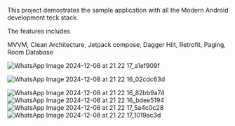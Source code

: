 This project demostrates the sample application with all the Modern Android development teck stack.

The features includes

MVVM,
Clean Architecture,
Jetpack compose,
Dagger Hilt,
Retrofit,
Paging,
Room Database

![WhatsApp Image 2024-12-08 at 21 22 17_a1ef909f](https://github.com/user-attachments/assets/569a3c54-bed1-4aca-ad3f-d604d0e9d127)

![WhatsApp Image 2024-12-08 at 21 22 16_02cdc63d](https://github.com/user-attachments/assets/3fde21f4-b73d-43d5-bb97-8afcf044d747)

![WhatsApp Image 2024-12-08 at 21 22 16_82bb9a74](https://github.com/user-attachments/assets/40c8ca50-a81a-4883-8e2b-692050085c23)
![WhatsApp Image 2024-12-08 at 21 22 16_bdee5194](https://github.com/user-attachments/assets/77b01529-49b6-4132-a756-1cb5dc501e8e)
![WhatsApp Image 2024-12-08 at 21 22 17_5a4c0c28](https://github.com/user-attachments/assets/2197eff1-0296-484c-88aa-263ab73ee835)
![WhatsApp Image 2024-12-08 at 21 22 17_1019ac3d](https://github.com/user-attachments/assets/5bd8a2f0-fdc9-47d0-ae20-83a6ab885dcb)
